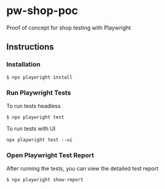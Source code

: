 # pw-shop-poc

Proof of concept for shop testing with Playwright

## Instructions

### Installation

```console
$ npx playwright install
```

### Run Playwright Tests

To run tests headless
```console
$ npx playwright test
```

To run tests with UI
```console
npx playwright test --ui
```

### Open Playwright Test Report

After running the tests, you can view the detailed test report

```console
$ npx playwright show-report
```